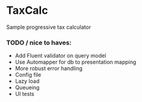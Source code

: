 # TaxCalc
Sample progressive tax calculator


### TODO / nice to haves:
- Add Fluent validator on query model
- Use Automapper for db to presentation mapping
- More robust error handling
- Config file
- Lazy load
- Queueing
- UI tests
